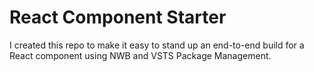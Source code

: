 # React Component Starter
I created this repo to make it easy to stand up an end-to-end build for a React component using NWB and VSTS Package Management.